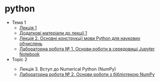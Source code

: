 # python
<ul>
  <li>Тема 1
  <ul>
     <li> <a href= "https://github.com/svniko/python/blob/master/Lecture_1_ua.ipynb">Лекція 1</a></li>
     <li> <a href= "https://github.com/svniko/python/blob/master/Lecture_1_ua.ipynb">Додаткові матеріали до лекції 1</a></li>
     <li> <a href= "https://github.com/svniko/python_en/blob/master/Lecture_2.ipynb">Лекція 2. Основні конструкції мови Python для наукових обчислень</a></li>
     <li> <a href= "https://github.com/svniko/python/blob/master/Lab_1_ua.pdf">Лабораторна робота № 1. Основи роботи в середовищі Jupyter Notebook</a></li>
     </ul>
   <li>Topic 2  </li>
       <ul>
     <li> Лекція 3. Вступ до Numerical Python (NumPy)</li>
     <li><a href="https://github.com/svniko/python/blob/master/Lab_2_ua.pdf">Лабораторна робота № 2. Основи роботи з  бібліотекою NumPy</a></li>
         </ul>
  </ul> 
